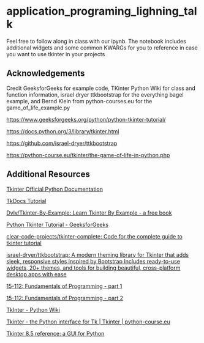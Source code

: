 # application_programing_lighning_talk

Feel free to follow along in class with our ipynb. The notebook includes additional widgets and some common KWARGs for you to reference in case you want to use tkinter in your projects

## Acknowledgements
Credit GeeksforGeeks for example code, TKinter Python Wiki for class and function information, israel dryer ttkbootstrap for the everything bagel example, and Bernd Klein from python-courses.eu for the game_of_life_example.py

https://www.geeksforgeeks.org/python/python-tkinter-tutorial/

https://docs.python.org/3/library/tkinter.html

https://github.com/israel-dryer/ttkbootstrap

https://python-course.eu/tkinter/the-game-of-life-in-python.php

## Additional Resources

[Tkinter Official Python Documentation](https://docs.python.org/3/library/tkinter.html)

[TkDocs Tutorial](https://tkdocs.com/tutorial/index.html)

[Dvlv/Tkinter-By-Example: Learn Tkinter By Example - a free book](https://github.com/Dvlv/Tkinter-By-Example/tree/master)

[Python Tkinter Tutorial - GeeksforGeeks](https://www.geeksforgeeks.org/python/python-tkinter-tutorial/#)

[clear-code-projects/tkinter-complete: Code for the complete guide to tkinter tutorial](https://github.com/clear-code-projects/tkinter-complete/tree/main)

[israel-dryer/ttkbootstrap: A modern theming library for Tkinter that adds sleek, responsive styles inspired by Bootstrap Includes ready-to-use widgets, 20+ themes, and tools for building beautiful, cross-platform desktop apps with ease](https://github.com/israel-dryer/ttkbootstrap)

[15-112: Fundamentals of Programming - part 1](https://www.cs.cmu.edu/~112-n19/notes/notes-animations-part1.html)

[15-112: Fundamentals of Programming - part 2](https://www.cs.cmu.edu/~112-n19/notes/notes-animations-part2.html)

[TkInter - Python Wiki](https://wiki.python.org/moin/TkInter)

[Tkinter - the Python interface for Tk | Tkinter | python-course.eu](http://python-course.eu)

[Tkinter 8.5 reference: a GUI for Python](https://anzeljg.github.io/rin2/book2/2405/docs/tkinter/index.html)